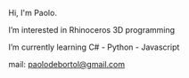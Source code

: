 Hi, I'm Paolo.

I’m interested in Rhinoceros 3D programming

I’m currently learning C# - Python - Javascript

mail: paolodebortol@gmail.com
